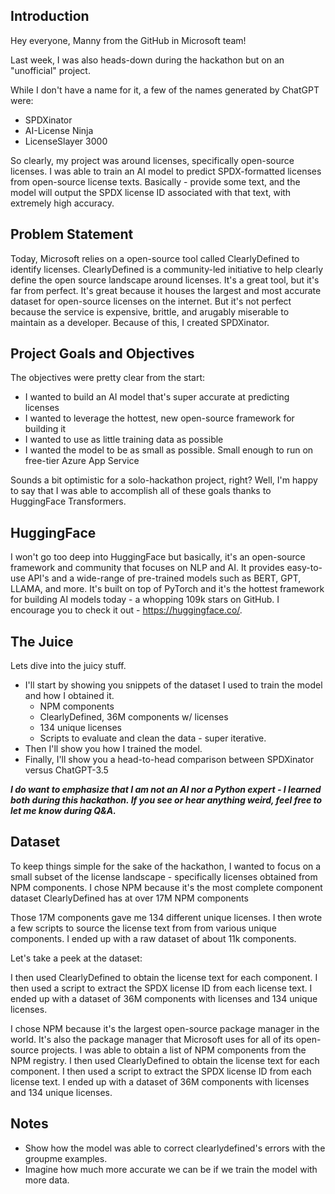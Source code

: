 ## Introduction

Hey everyone, Manny from the GitHub in Microsoft team!

Last week, I was also heads-down during the hackathon but on an "unofficial" project.

While I don't have a name for it, a few of the names generated by ChatGPT were:

-   SPDXinator
-   AI-License Ninja
-   LicenseSlayer 3000

So clearly, my project was around licenses, specifically open-source licenses. I was able to train an AI model to predict SPDX-formatted licenses from open-source license texts. Basically - provide some text, and the model will output the SPDX license ID associated with that text, with extremely high accuracy.

## Problem Statement

Today, Microsoft relies on a open-source tool called ClearlyDefined to identify licenses. ClearlyDefined is a community-led initiative to help clearly define the open source landscape around licenses. It's a great tool, but it's far from perfect. It's great because it houses the largest and most accurate dataset for open-source licenses on the internet. But it's not perfect because the service is expensive, brittle, and arugably miserable to maintain as a developer. Because of this, I created SPDXinator.

## Project Goals and Objectives

The objectives were pretty clear from the start:

-   I wanted to build an AI model that's super accurate at predicting licenses
-   I wanted to leverage the hottest, new open-source framework for building it
-   I wanted to use as little training data as possible
-   I wanted the model to be as small as possible. Small enough to run on free-tier Azure App Service

Sounds a bit optimistic for a solo-hackathon project, right?
Well, I'm happy to say that I was able to accomplish all of these goals thanks to HuggingFace Transformers.

## HuggingFace

I won't go too deep into HuggingFace but basically, it's an open-source framework and community that focuses on NLP and AI. It provides easy-to-use API's and a wide-range of pre-trained models such as BERT, GPT, LLAMA, and more. It's built on top of PyTorch and it's the hottest framework for building AI models today - a whopping 109k stars on GitHub. I encourage you to check it out - https://huggingface.co/.

## The Juice

Lets dive into the juicy stuff.

-   I'll start by showing you snippets of the dataset I used to train the model and how I obtained it.
    -   NPM components
    -   ClearlyDefined, 36M components w/ licenses
    -   134 unique licenses
    -   Scripts to evaluate and clean the data - super iterative.
-   Then I'll show you how I trained the model.
-   Finally, I'll show you a head-to-head comparison between SPDXinator versus ChatGPT-3.5

**_I do want to emphasize that I am not an AI nor a Python expert - I learned both during this hackathon. If you see or hear anything weird,
feel free to let me know during Q&A._**

## Dataset

To keep things simple for the sake of the hackathon, I wanted to focus on a small subset of the license landscape - specifically licenses obtained from NPM components. I chose NPM because it's the most complete component dataset ClearlyDefined has at over 17M NPM components

Those 17M components gave me 134 different unique licenses. I then wrote a few scripts to source the license text from from various unique components. I ended up with a raw dataset of about 11k components.

Let's take a peek at the dataset:

I then used ClearlyDefined to obtain the license text for each component. I then used a script to extract the SPDX license ID from each license text. I ended up with a dataset of 36M components with licenses and 134 unique licenses.

I chose NPM because it's the largest open-source package manager in the world. It's also the package manager that Microsoft uses for all of its open-source projects. I was able to obtain a list of NPM components from the NPM registry. I then used ClearlyDefined to obtain the license text for each component. I then used a script to extract the SPDX license ID from each license text. I ended up with a dataset of 36M components with licenses and 134 unique licenses.

## Notes

-   Show how the model was able to correct clearlydefined's errors with the groupme examples.
-   Imagine how much more accurate we can be if we train the model with more data.
